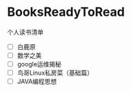 # BooksReadyToRead
个人读书清单
- [ ] 白鹿原 
- [ ] 数学之美
- [ ] google运维揭秘
- [ ] 鸟哥Linux私房菜（基础篇）
- [ ] JAVA编程思想
